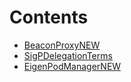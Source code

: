 

# Contents
- [BeaconProxyNEW](BeaconProxy.sol/contract.BeaconProxyNEW.md)
- [SigPDelegationTerms](DelegationTerms.sol/contract.SigPDelegationTerms.md)
- [EigenPodManagerNEW](EigenPodManagerNEW.sol/contract.EigenPodManagerNEW.md)
